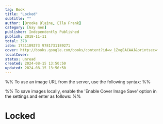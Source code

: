 ```yaml
---
tag: Book
title: "Locked"
subtitle: ""
author: [Brooke Blaine, Ella Frank]
category: [Gay men]
publisher: Independently Published
publish: 2018-11-11
total: 378
isbn: 1731189273 9781731189271
cover: http://books.google.com/books/content?id=w_1ZvgEACAAJ&printsec=frontcover&img=1&zoom=1&source=gbs_api
localCover: 
status: unread
created: 2024-08-15 13:50:50
updated: 2024-08-15 13:50:50
---
```


%% To use an image URL from the server, use the following syntax: %%


%% To save images locally, enable the 'Enable Cover Image Save' option in the settings and enter as follows: %%


# Locked